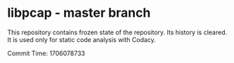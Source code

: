 # libpcap - master branch

This repository contains frozen state of the repository.
Its history is cleared. It is used only for static code
analysis with Codacy.

Commit Time: 1706078733